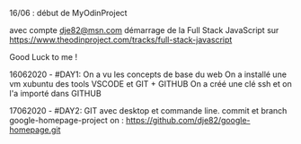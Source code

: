 16/06 : début de MyOdinProject

avec compte dje82@msn.com
démarrage de la Full Stack JavaScript 
sur https://www.theodinproject.com/tracks/full-stack-javascript

Good Luck  to me !

16062020 - #DAY1:
    On a vu les concepts de base du web
    On a installé une vm xubuntu 
    des tools
    VSCODE et GIT + GITHUB
    On a créé une clé ssh et on l'a importé dans GITHUB

17062020 - #DAY2:
    GIT avec desktop et commande line. commit et branch 
    google-homepage-project on : https://github.com/dje82/google-homepage.git